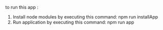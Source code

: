to run this app :

1. Install node modules by executing this command:
   npm run installApp
2. Run application by executing this command:
   npm run app
